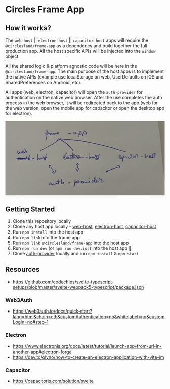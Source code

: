 # Circles Frame App

## How it works?

The `web-host` || `electron-host` || `capacitor-host` apps will require the `@circlesland/frame-app` as a dependency and build together the full production app. All the host specific APIs will be injected into the `window` object.

All the shared logic & platform agnostic code will be here in the `@circlesland/frame-app`. The main purpose of the host apps is to implement the native APIs (example use localStorage on web, UserDefaults on iOS and SharedPreferences on Android, etc).

All apps (web, electron, capacitor) will open the `auth-provider` for authentication on the native web browser. After the use completes the auth process in the web browser, it will be redirected back to the app (web for the web version, open the mobile app for capacitor or open the desktop app for electron).

![Frame-Host Logic](public/logic.jpeg)

## Getting Started

1. Clone this repository locally
2. Clone any host app locally - [web-host](https://github.com/circlesland/web-host), [electron-host](https://github.com/circlesland/electron-host), [capacitor-host](https://github.com/circlesland/capacitor-host)
3. Run `npm install` into the host app
4. Run `npm link` into the frame app
5. Run `npm link @circlesland/frame-app` into the host app
6. Run `npm run dev` (or `npm run dev:ios`) into the host app 🎉
7. Clone [auth-provider](https://github.com/circlesland/auth-provider) locally and run `npm install` & `npm start`

## Resources

- https://github.com/codechips/svelte-typescript-setups/blob/master/svelte-webpack5-typescript/package.json

### Web3Auth

- https://web3auth.io/docs/quick-start?lang=html&chain=eth&customAuthentication=no&whitelabel=no&customLogin=no#step-1

### Electron

- https://www.electronjs.org/docs/latest/tutorial/launch-app-from-url-in-another-app#electron-forge
- https://dev.to/olyno/how-to-create-an-electron-application-with-vite-im

### Capacitor

- https://capacitorjs.com/solution/svelte
